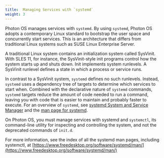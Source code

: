```yaml
---
title:  Managing Services with `systemd`
weight: 3
---
```


Photon OS manages services with `systemd`. By using `systemd`, Photon OS adopts a contemporary Linux standard to bootstrap the user space and concurrently start services. This is an architecture that differs from traditional Linux systems such as SUSE Linux Enterprise Server. 

A traditional Linux system contains an initialization system called SysVinit. With SLES 11, for instance, the SysVinit-style init programs control how the system starts up and shuts down. Init implements system runlevels. A SysVinit runlevel defines a state in which a process or service runs. 

In contrast to a SysVinit system, `systemd` defines no such runlevels. Instead, `systemd` uses a dependency tree of targets to determine which services to start when. Combined with the declarative nature of `systemd` commands, `systemd` targets reduce the amount of code needed to run a command, leaving you with code that is easier to maintain and probably faster to execute. For an overview of `systemd`, see [systemd System and Service Manager](https://www.freedesktop.org/wiki/Software/systemd/) and the [man page for systemd](https://www.freedesktop.org/software/systemd/man/systemd.html).

On Photon OS, you must manage services with systemd and `systemctl`, its command-line utility for inspecting and controlling the system, and not the deprecated commands of `init.d`. 

For more information, see the index of all the systemd man pages, including systemctl, at 
[https://www.freedesktop.org/software/systemd/man/](https://www.freedesktop.org/software/systemd/man/)

